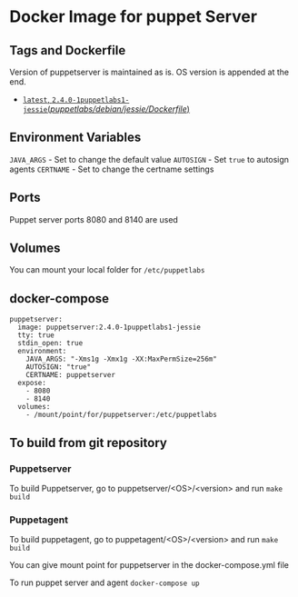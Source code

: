# Docker Image for puppet Server
## Tags and Dockerfile

Version of puppetserver is maintained as is. OS version is appended at the end.

-	[`latest`, `2.4.0-1puppetlabs1-jessie`(*puppetlabs/debian/jessie/Dockerfile*)](https://github.com/ageekymonk/docker-puppet/blob/master/puppetserver/debian/jessie/Dockerfile)

## Environment Variables

`JAVA_ARGS` - Set to change the default value
`AUTOSIGN`  - Set `true` to autosign agents
`CERTNAME`  - Set to change the certname settings

## Ports
Puppet server ports 8080 and 8140 are used

## Volumes
You can mount your local folder for `/etc/puppetlabs`

## docker-compose

```
puppetserver:
  image: puppetserver:2.4.0-1puppetlabs1-jessie
  tty: true
  stdin_open: true
  environment:
    JAVA_ARGS: "-Xms1g -Xmx1g -XX:MaxPermSize=256m"
    AUTOSIGN: "true"
    CERTNAME: puppetserver
  expose:
    - 8080
    - 8140
  volumes:
    - /mount/point/for/puppetserver:/etc/puppetlabs

```

## To build from git repository
### Puppetserver
To build Puppetserver, go to puppetserver/\<OS\>/\<version\> and run
    ``` make build ```

### Puppetagent
To build puppetagent, go to puppetagent/\<OS\>/\<version\> and run
    ``` make build ```


You can give mount point for puppetserver in the docker-compose.yml file

To run puppet server and agent
    ``` docker-compose up ```
